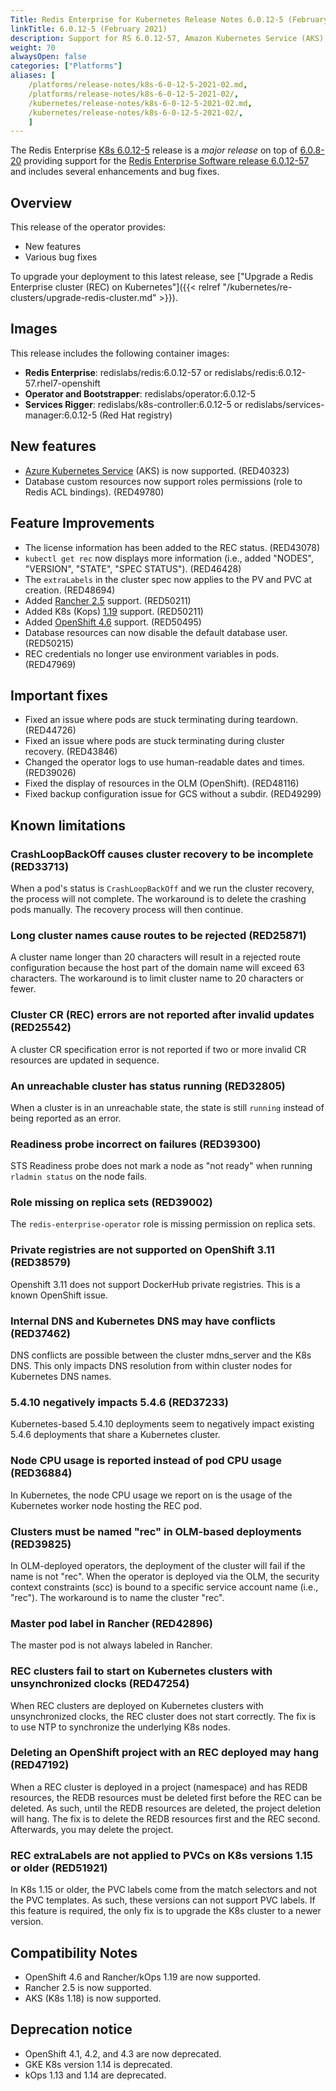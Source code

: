 ```yaml
---
Title: Redis Enterprise for Kubernetes Release Notes 6.0.12-5 (February 2021)
linkTitle: 6.0.12-5 (February 2021)
description: Support for RS 6.0.12-57, Amazon Kubernetes Service (AKS), and role permissions on custom resources. 
weight: 70
alwaysOpen: false
categories: ["Platforms"]
aliases: [
    /platforms/release-notes/k8s-6-0-12-5-2021-02.md,
    /platforms/release-notes/k8s-6-0-12-5-2021-02/,
    /kubernetes/release-notes/k8s-6-0-12-5-2021-02.md,
    /kubernetes/release-notes/k8s-6-0-12-5-2021-02/,
    ]
---
```


The Redis Enterprise [K8s 6.0.12-5](https://github.com/RedisLabs/redis-enterprise-k8s-docs/releases/tag/v6.0.12-5) release is a *major release* on top of [6.0.8-20](https://github.com/RedisLabs/redis-enterprise-k8s-docs/releases/tag/v6.0.8-20) providing support for the [Redis Enterprise Software release 6.0.12-57](https://docs.redislabs.com/latest/rs/release-notes/rs-6-0-12-january-2021/) and includes several enhancements and bug fixes.

## Overview

This release of the operator provides:

 * New features
 * Various bug fixes


To upgrade your deployment to this latest release, see ["Upgrade a Redis Enterprise cluster (REC) on Kubernetes"]({{< relref "/kubernetes/re-clusters/upgrade-redis-cluster.md" >}}).

## Images

This release includes the following container images:
 * **Redis Enterprise**: redislabs/redis:6.0.12-57 or redislabs/redis:6.0.12-57.rhel7-openshift
 * **Operator and Bootstrapper**: redislabs/operator:6.0.12-5
 * **Services Rigger**: redislabs/k8s-controller:6.0.12-5 or redislabs/services-manager:6.0.12-5 (Red Hat registry)

## New features

 * [Azure Kubernetes Service](https://azure.microsoft.com/en-us/services/kubernetes-service/) (AKS) is now supported. (RED40323)
 * Database custom resources now support roles permissions (role to Redis ACL bindings). (RED49780)

## Feature Improvements

 * The license information has been added to the REC status. (RED43078)
 * `kubectl get rec` now displays more information (i.e., added "NODES", "VERSION", "STATE", "SPEC STATUS"). (RED46428)
 * The `extraLabels` in the cluster spec now applies to the PV and PVC at creation. (RED48694)
 * Added [Rancher 2.5](https://rancher.com/products/rancher/2.5) support. (RED50211)
 * Added K8s (Kops) [1.19](https://v1-19.docs.kubernetes.io/docs/setup/release/notes/) support. (RED50211)
 * Added [OpenShift 4.6](https://docs.openshift.com/container-platform/4.6/welcome/index.html) support. (RED50495)
 * Database resources can now disable the default database user. (RED50215)
 * REC credentials no longer use environment variables in pods. (RED47969)

## Important fixes

 * Fixed an issue where pods are stuck terminating during teardown. (RED44726)
 * Fixed an issue where pods are stuck terminating during cluster recovery. (RED43846)
 * Changed the operator logs to use human-readable dates and times. (RED39026)
 * Fixed the display of resources in the OLM (OpenShift). (RED48116)
 * Fixed backup configuration issue for GCS without a subdir. (RED49299)

## Known limitations

### CrashLoopBackOff causes cluster recovery to be incomplete  (RED33713)

When a pod's status is `CrashLoopBackOff` and we run the cluster recovery, the process will not complete. The workaround is to delete the crashing pods manually. The recovery process will then continue.

### Long cluster names cause routes to be rejected  (RED25871)

A cluster name longer than 20 characters will result in a rejected route configuration because the host part of the domain name will exceed 63 characters. The workaround is to limit cluster name to 20 characters or fewer.

### Cluster CR (REC) errors are not reported after invalid updates (RED25542)

A cluster CR specification error is not reported if two or more invalid CR resources are updated in sequence.

### An unreachable cluster has status running (RED32805)

When a cluster is in an unreachable state, the state is still `running` instead of being reported as an error.

### Readiness probe incorrect on failures (RED39300)

STS Readiness probe does not mark a node as "not ready" when running `rladmin status` on the node fails.

### Role missing on replica sets (RED39002)

The `redis-enterprise-operator` role is missing permission on replica sets.

### Private registries are not supported on OpenShift 3.11 (RED38579)

Openshift 3.11 does not support DockerHub private registries. This is a known OpenShift issue.

### Internal DNS and Kubernetes DNS may have conflicts (RED37462)

DNS conflicts are possible between the cluster mdns_server and the K8s DNS. This only impacts DNS resolution from within cluster nodes for Kubernetes DNS names.

### 5.4.10 negatively impacts 5.4.6 (RED37233)

Kubernetes-based 5.4.10 deployments seem to negatively impact existing 5.4.6 deployments that share a Kubernetes cluster.

### Node CPU usage is reported instead of pod CPU usage (RED36884)

In Kubernetes, the node CPU usage we report on is the usage of the Kubernetes worker node hosting the REC pod.

### Clusters must be named "rec" in OLM-based deployments (RED39825)

In OLM-deployed operators, the deployment of the cluster will fail if the name is not "rec". When the operator is deployed via the OLM, the security context constraints (scc) is bound to a specific service account name (i.e., "rec"). The workaround is to name the cluster "rec".

### Master pod label in Rancher (RED42896)

The master pod is not always labeled in Rancher.

### REC clusters fail to start on Kubernetes clusters with unsynchronized clocks (RED47254)

When REC clusters are deployed on Kubernetes clusters with unsynchronized clocks, the REC cluster does not start correctly. The fix is to use NTP to synchronize the underlying K8s nodes.

### Deleting an OpenShift project with an REC deployed may hang (RED47192)

When a REC cluster is deployed in a project (namespace) and has REDB resources, the
REDB resources must be deleted first before the REC can be deleted. As such, until the
REDB resources are deleted, the project deletion will hang. The fix is to delete the
REDB resources first and the REC second. Afterwards, you may delete the project.

### REC extraLabels are not applied to PVCs on K8s versions 1.15 or older (RED51921)

In K8s 1.15 or older, the PVC labels come from the match selectors and not the
PVC templates. As such, these versions can not support PVC labels. If this feature
is required, the only fix is to upgrade the K8s cluster to a newer version.

## Compatibility Notes

 * OpenShift 4.6 and Rancher/kOps 1.19 are now supported.
 * Rancher 2.5 is now supported.
 * AKS (K8s 1.18) is now supported.

## Deprecation notice

 * OpenShift 4.1, 4.2, and 4.3 are now deprecated.
 * GKE K8s version 1.14 is deprecated.
 * kOps 1.13 and 1.14 are deprecated.

